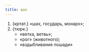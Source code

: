 ```yaml
---
title: шах
---
```


1. {кртат.} «шах, государь, монарх»;
2. {тюрк.}
    * «ветка, ветвь»;
    * «рог» (животного);
    * «вздыбливание лошади»
